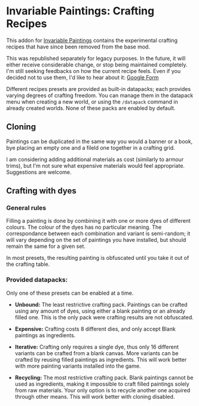 # Invariable Paintings: Crafting Recipes

This addon for [Invariable Paintings](https://modrinth.com/mod/invariable-paintings) contains the experimental crafting recipes that have since been removed from the base mod.

This was republished separately for legacy purposes. In the future, it will either receive considerable change, or stop being maintained completely.
I'm still seeking feedbacks on how the current recipe feels. Even if you decided not to use them, I'd like to hear about it: [Google Form](https://forms.gle/2FMYYCYBEKTqXysv8)

Different recipes presets are provided as built-in datapacks; each provides varying degrees of crafting freedom. You can manage them in the datapack menu when creating a new world, or using the `/datapack` command in already created worlds. None of these packs are enabled by default. 


## Cloning
Paintings can be duplicated in the same way you would a banner or a book, bye placing an empty one and a fileld one together in a crafting grid.

I am considering adding additional materials as cost (similarly to armour trims), but I'm not sure what expensive materials would feel appropriate. Suggestions are welcome.


## Crafting with dyes
### General rules
Filling a painting is done by combining it with one or more dyes of different colours. The colour of the dyes has no particular meaning. The correspondance between each combination and variant is semi-random; it will vary depending on the set of paintings you have installed, but should remain the same for a given set.

In most presets, the resulting painting is obfuscated until you take it out of the crafting table.

### Provided datapacks:
Only one of these presets can be enabled at a time.

- **Unbound:** The least restrictive crafting pack. Paintings can be crafted using any amount of dyes, using either a blank painting or an already filled one. This is the only pack were crafting results are not obfuscated.

- **Expensive:** Crafting costs 8 different dies, and only accept Blank paintings as ingredients.  

- **Iterative:** Crafting only requires a single dye, thus only 16 different variants can be crafted from a blank canvas. More variants can be crafted by reusing filled paintings as ingredients. This will work better with more painting variants installed into the game.

- **Recycling:** The most restrictive crafting pack. Blank paintings cannot be used as ingredients, making it impossible to craft filled paintings solely from raw materials. Your only option is to recycle another one acquired through other means. This will work better with cloning disabled.
